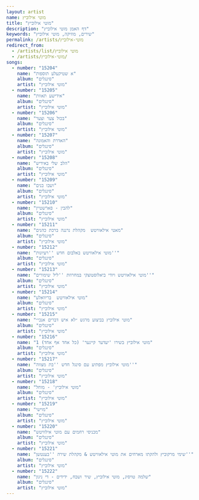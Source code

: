 ```yaml
---
layout: artist
name: מוטי אילוביץ
title: "מוטי אילוביץ"
description: "דף האמן מוטי אילוביץ"
keywords: "שירים, מוזיקה, מוטי אילוביץ"
permalink: /artists/מוטי-אילוביץ
redirect_from:
  - /artists/list/מוטי אילוביץ
  - /artists/מוטי-אילוביץ/
songs:
  - number: "15204"
    name: "א שטיקעלע תוספות"
    album: "סינגלים"
    artist: "מוטי אילוביץ"
  - number: "15205"
    name: "אידישע תאוות"
    album: "סינגלים"
    artist: "מוטי אילוביץ"
  - number: "15206"
    name: "בכול צער וצער"
    album: "סינגלים"
    artist: "מוטי אילוביץ"
  - number: "15207"
    name: "האדרת והאמונה"
    album: "סינגלים"
    artist: "מוטי אילוביץ"
  - number: "15208"
    name: "הלב שלי באידיש"
    album: "סינגלים"
    artist: "מוטי אילוביץ"
  - number: "15209"
    name: "ושבו בנים"
    album: "סינגלים"
    artist: "מוטי אילוביץ"
  - number: "15210"
    name: "להבין - פארשטיין"
    album: "סינגלים"
    artist: "מוטי אילוביץ"
  - number: "15211"
    name: "מאטי אילאוויטש  מקהלת נרננה ברכת כהנים"
    album: "סינגלים"
    artist: "מוטי אילוביץ"
  - number: "15212"
    name: "מוטי אילאוויטש באלבום חדש ''רעיונות''"
    album: "סינגלים"
    artist: "מוטי אילוביץ"
  - number: "15213"
    name: "מוטי אילאוויטש ויודי ביאלוסטוצקי במחרוזת ''ליל שימורים''"
    album: "סינגלים"
    artist: "מוטי אילוביץ"
  - number: "15214"
    name: "מוטי אילאוויטש  בריוואלע"
    album: "סינגלים"
    artist: "מוטי אילוביץ"
  - number: "15215"
    name: "מוטי אילוביץ בביצוע מרגש ״לא איש דברים אנכי״"
    album: "סינגלים"
    artist: "מוטי אילוביץ"
  - number: "15216"
    name: "מוטי אילוביץ בשירו 'יעדער קיינער' (כל אחד אף אחד) 1"
    album: "סינגלים"
    artist: "מוטי אילוביץ"
  - number: "15217"
    name: "מוטי אילוביץ מפתיע עם סינגל חדש ''בת מצווה''"
    album: "סינגלים"
    artist: "מוטי אילוביץ"
  - number: "15218"
    name: "מוטי אילוביץ' - מוחל"
    album: "סינגלים"
    artist: "מוטי אילוביץ"
  - number: "15219"
    name: "מוישי"
    album: "סינגלים"
    artist: "מוטי אילוביץ"
  - number: "15220"
    name: "מכניסי רחמים עם מוטי אילוויטש"
    album: "סינגלים"
    artist: "מוטי אילוביץ"
  - number: "15221"
    name: "שימי מרקוביץ ולהקתו מארחים את מוטי אילאוויטש & מקהלת שירה ''בענטשן''"
    album: "סינגלים"
    artist: "מוטי אילוביץ"
  - number: "15222"
    name: "שלמה טויסיג, מוטי אילוביץ, שיר ושבח, ידידים - די ניגון"
    album: "סינגלים"
    artist: "מוטי אילוביץ"
---
```

